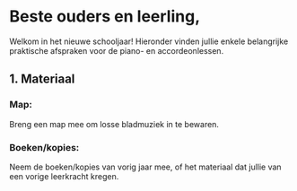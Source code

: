 # Beste ouders en leerling,
Welkom in het nieuwe schooljaar! Hieronder vinden jullie enkele belangrijke praktische afspraken voor de piano- en accordeonlessen.

## 1. Materiaal 
### Map: 
Breng een map mee om losse bladmuziek in te bewaren.
### Boeken/kopies: 
Neem de boeken/kopies van vorig jaar mee, of het materiaal dat jullie van een vorige leerkracht kregen.
